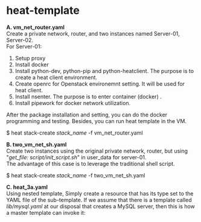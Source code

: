 # heat-template
**A. vm_net_router.yaml**  
Create a private network, router, and two instances named Server-01, Server-02.  
For Server-01:  
1. Setup proxy  
2. Install docker  
3. Install python-dev, python-pip and python-heatclient. The purpose is to create a heat client environment.  
4. Create openrc for Openstack environemnt setting. It will be used for heat client.  
5. Install nsenter. The purpose is to enter container (docker) .  
6. Install pipework for docker network utilization. 

After the package installation and setting, you can do the docker programming and testing. Besides, you can run heat template in the VM.  

$ heat stack-create _stack_name_ -f vm_net_router.yaml

**B. two_vm_net_sh.yaml**  
Create two instances using the original private network, router, but using "_get_file: script/init_script.sh_" in user_data for server-01.  
The advantage of this case is to leverage the traditional shell script.  

$ heat stack-create _stack_name_ -f two_vm_net_sh.yaml

**C. heat_3a.yaml**  
Using nested template, Simply create a resource that has its type set to the YAML file of the sub-template. If we assume that there is a template called _lib/mysql.yaml_ at our disposal that creates a MySQL server, then this is how a master template can invoke it:
